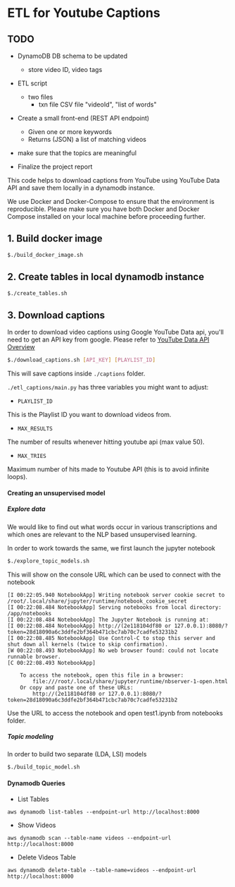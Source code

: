 # ETL for Youtube Captions

## TODO

- DynamoDB DB schema to be updated
	- store video ID, video tags

- ETL script
	- two files
		- txn file CSV file
			"videoId", "list of words"

- Create a small front-end (REST API endpoint)
	- Given one or more keywords
	- Returns (JSON) a list of matching videos

- make sure that the topics are meaningful

- Finalize the project report


This code helps to download captions from YouTube using YouTube Data API and save them locally in a dynamodb instance.

We use Docker and Docker-Compose to ensure that the environment is reproducible. Please make sure you have both Docker and Docker Compose installed on your local machine before proceeding further.

## 1. Build docker image

```bash
$./build_docker_image.sh
```

## 2. Create tables in local dynamodb instance

```bash
$./create_tables.sh
```

## 3. Download captions

In order to download video captions using Google YouTube Data api, you'll need to get an API key from google. Please refer to [YouTube Data API Overview](https://developers.google.com/youtube/v3/getting-started)

```bash
$./download_captions.sh [API_KEY] [PLAYLIST_ID]
```

This will save captions inside `./captions` folder.

`./etl_captions/main.py` has three variables you might want to adjust:

- `PLAYLIST_ID`

This is the Playlist ID you want to download videos from.

- `MAX_RESULTS`

The number of results whenever hitting youtube api (max value 50).

- `MAX_TRIES`

Maximum number of hits made to Youtube API (this is to avoid infinite loops).

#### Creating an unsupervised model

##### Explore data

We would like to find out what words occur in various transcriptions and which ones are relevant to the NLP based unsupervised learning.

In order to work towards the same, we first launch the jupyter notebook

```bash
$./explore_topic_models.sh
```

This will show on the console URL which can be used to connect with the notebook

```
[I 00:22:05.940 NotebookApp] Writing notebook server cookie secret to /root/.local/share/jupyter/runtime/notebook_cookie_secret
[I 00:22:08.484 NotebookApp] Serving notebooks from local directory: /app/notebooks
[I 00:22:08.484 NotebookApp] The Jupyter Notebook is running at:
[I 00:22:08.484 NotebookApp] http://(2e118104df80 or 127.0.0.1):8080/?token=28d18090a6c3ddfe2bf364b471cbc7ab70c7cadfe53231b2
[I 00:22:08.485 NotebookApp] Use Control-C to stop this server and shut down all kernels (twice to skip confirmation).
[W 00:22:08.493 NotebookApp] No web browser found: could not locate runnable browser.
[C 00:22:08.493 NotebookApp]

    To access the notebook, open this file in a browser:
        file:///root/.local/share/jupyter/runtime/nbserver-1-open.html
    Or copy and paste one of these URLs:
        http://(2e118104df80 or 127.0.0.1):8080/?token=28d18090a6c3ddfe2bf364b471cbc7ab70c7cadfe53231b2
```

Use the URL to access the notebook and open test1.ipynb from notebooks folder.


##### Topic modeling

In order to build two separate (LDA, LSI) models

```bash
$./build_topic_model.sh
```

#### Dynamodb Queries

- List Tables

`aws dynamodb list-tables --endpoint-url http://localhost:8000`

- Show Videos

`aws dynamodb scan --table-name videos --endpoint-url http://localhost:8000`

- Delete Videos Table

`aws dynamodb delete-table --table-name=videos --endpoint-url http://localhost:8000`
